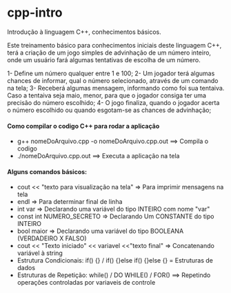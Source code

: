 # cpp-intro
Introdução à linguagem C++, conhecimentos básicos.

Este treinamento básico para conhecimentos iniciais deste linguagem C++, terá a criação de um jogo simples de advinhação de um número inteiro, onde um usuário fará algumas tentativas de escolha de um número.

1- Define um número qualquer entre 1 e 100;
2- Um jogador terá algumas chances de informar, qual o número selecionado, através de um comando na tela;
3- Receberá algumas mensagem, informando como foi sua tentaiva. Caso a tentaiva seja maio, menor, para que o jogador consiga ter uma precisão do número escolhido;
4- O jogo finaliza, quando o jogador acerta o número escolhido ou quando esgotam-se as chances de advinhação;

#### Como compilar o codigo C++ para rodar a aplicação
- g++ nomeDoArquivo.cpp -o nomeDoArquivo.cpp.out ==> Compila o codigo
- ./nomeDoArquivo.cpp.out ==> Executa a aplicação na tela

#### Alguns comandos básicos:
- cout << "texto para visualização na tela" => Para imprimir mensagens na tela
- endl => Para determinar final de linha
- int var => Declarando uma variável do tipo INTEIRO com nome "var"
- const int NUMERO_SECRETO => Declarando Um CONSTANTE do tipo INTEIRO
- bool maior => Declarando uma variável do tipo BOOLEANA (VERDADEIRO X FALSO)
- cout << "Texto iniciado" << variavel <<"texto final" => Concatenando variável à string
- Estrutura Condicionais: if() {} / if() {}else if() {}else {} = Estruturas de dados
- Estruturas de Repetição: while() / DO WHILE() / FOR() ==> Repetindo operações controladas por variaveis de controle